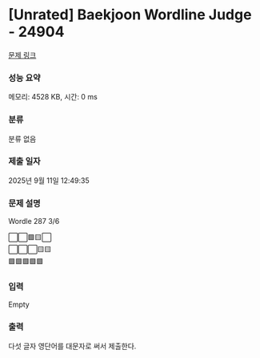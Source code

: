 # [Unrated] Baekjoon Wordline Judge - 24904 

[문제 링크](https://www.acmicpc.net/problem/24904) 

### 성능 요약

메모리: 4528 KB, 시간: 0 ms

### 분류

분류 없음

### 제출 일자

2025년 9월 11일 12:49:35

### 문제 설명

<p>Wordle 287 3/6</p>

<p>⬜⬜🟩🟨⬜<br>
⬜⬜⬜🟨🟨<br>
🟩🟩🟩🟩🟩</p>

### 입력 

 Empty

### 출력 

 <p>다섯 글자 영단어를 대문자로 써서 제출한다.</p>

